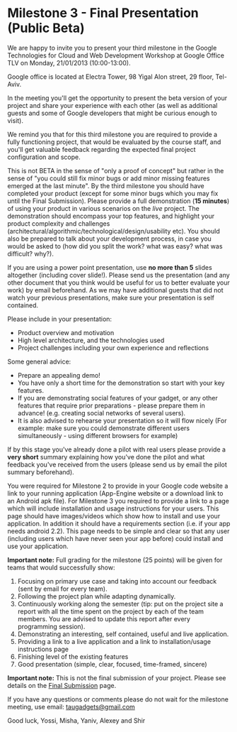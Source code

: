 # Milestone 3 - Final Presentation (Public Beta)

We are happy to invite you to present your third milestone in the Google Technologies for Cloud and Web Development Workshop at Google Office TLV on Monday, 21/01/2013 (10:00-13:00).

Google office is located at Electra Tower, 98 Yigal Alon street, 29 floor, Tel-Aviv.
  
In the meeting you'll get the opportunity to present the beta version of your project and share your experience with each other (as well as additional guests and some of Google developers that might be curious enough to visit).

We remind you that for this third milestone you are required to provide a fully functioning project, that would be evaluated by the course staff, and you'll get valuable feedback regarding the expected final project configuration and scope.

This is not BETA in the sense of "only a proof of concept" but rather in the sense of "you could still fix minor bugs or add minor missing features emerged at the last minute". By the third milestone you should have completed your product (except for some minor bugs which you may fix until the Final Submission). Please provide a full demonstration (**15 minutes**) of using your product in various scenarios on the *live* project. The demonstration should encompass your top features, and highlight your product complexity and challenges (architectural/algorithmic/technological/design/usability etc). You should also be prepared to talk about your development process, in case you would be asked to (how did you split the work? what was easy? what was difficult? why?).

If you are using a power point presentation, use **no more than 5** slides altogether (including cover slide!). Please send us the presentation (and any other document that you think would be useful for us to better evaluate your work) by email beforehand.
As we may have additional guests that did not watch your previous presentations, make sure your presentation is self contained.

Please include in your presentation:

- Product overview and motivation
- High level architecture, and the technologies used
- Project challenges including your own experience and reflections

Some general advice:

- Prepare an appealing demo!
- You have only a short time for the demonstration so start with your key features.
- If you are demonstrating social features of your gadget, or any other features that require prior preparations - please prepare them in advance! (e.g. creating social networks of several users). 
- It is also advised to rehearse your presentation so it will flow nicely (For example: make sure you could demonstrate different users simultaneously - using different browsers for example)

If by this stage you've already done a pilot with real users please provide a **very short** summary explaining how you've done the pilot and what feedback you've received from the users (please send us by email the pilot summary beforehand).

You were required for Milestone 2 to provide in your Google code website a link to your running application (App-Engine website or a download link to an Android apk file).
For Milestone 3 you required to provide a link to a page which will include installation and usage instructions for your users. This page should have images/videos which show how to install and use your application. In addition it should have a requirements section (i.e. if your app needs android 2.2). This page needs to be simple and clear so that any user (including users which have never seen your app before) could install and use your application.

**Important note:** Full grading for the milestone (25 points) will be given for teams that would successfully show:

1. Focusing on primary use case and taking into account our feedback (sent by email for every team).
2. Following the project plan while adapting dynamically.
3. Continuously working along the semester (tip: put on the project site a report with all the time spent on the project by each of the team members. You are advised to update this report after every programming session).
4. Demonstrating an interesting, self contained, useful and live application.
5. Providing a link to a live application and a link to installation/usage instructions page
6. Finishing level of the existing features
7. Good presentation (simple, clear, focused, time-framed, sincere)

**Important note:** This is not the final submission of your project. Please see details on the [Final Submission]() page.

If you have any questions or comments please do not wait for the milestone meeting, use email: [taugadgets@gmail.com]()

Good luck,
Yossi, Misha, Yaniv, Alexey and Shir
